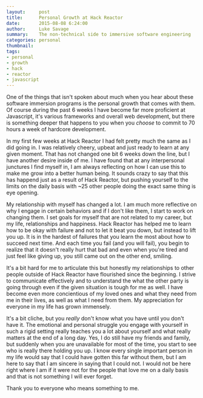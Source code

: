 ```yaml
---
layout:     post
title:      Personal Growth at Hack Reactor
date:       2015-08-08 6:24:00
author:     Luke Savage
summary:    The non-technical side to immersive software engineering
categories: personal
thumbnail:
tags:
- personal
- growth
- hack
- reactor
- javascript
---
```


One of the things that isn't spoken about much when you hear about these software immersion programs is the personal growth that comes with them. Of course during the past 6 weeks I have become far more proficient at Javascript, it's various frameworks and overall web development, but there is something deeper that happens to you when you _choose_ to commit to 70 hours a week of hardcore development.

In my first few weeks at Hack Reactor I had felt pretty much the same as I did going in. I was relatively cheery, upbeat and just ready to learn at any given moment. That has not changed one bit 6 weeks down the line, but I have another desire inside of me. I have found that at any interpersonal junctures I find myself in, I am always reflecting on how I can use this to make me grow into a better human being. It sounds crazy to say that this has happend just as a result of Hack Reactor, but pushing yourself to the limits on the daily basis with ~25 other people doing the exact same thing is eye opening.

My relationship with myself has changed a lot. I am much more reflective on why I engage in certain behaviors and if I don't like them, I start to work on changing them. I set goals for myself that are not related to my career, but my life, relationships and happiness. Hack Reactor has helped me to learn how to be okay with failure and not to let it beat you down, but instead to lift you up. It is in the hardest of failures that you learn the most about how to succeed next time. And each time you fail (and you will fail), you begin to realize that it doesn't really hurt that bad and even when you're tired and just feel like giving up, you still came out on the other end, smiling.

It's a bit hard for me to articulate this but honestly my relationships to other people outside of Hack Reactor have flourished since the beginning. I strive to communicate effectively and to understand the what the other party is going through even if the given situation is tough for me as well. I have become even more concientious of my loved ones and what they need from me in their lives, as well as what I need from them. My appreciation for everyone in my life has grown immensely.

It's a bit cliche, but you _really_ don't know what you have until you don't have it. The emotional and personal struggle you engage with yourself in such a rigid setting really teaches you a lot about yourself and what really matters at the end of a long day. Yes, I do still have my friends and family, but suddenly when you are unavailable for most of the time, you start to see who is really there holding you up. I know every single important person in my life would say that I could have gotten this far without them, but I am here to say that I am sincere in saying that I could not. I would not be here right where I am if it were not for the people that love me on a daily basis and that is not something I will ever forget.

Thank you to everyone who means something to me.
